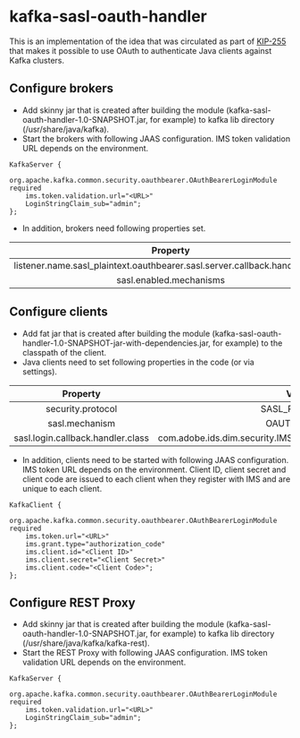 # kafka-sasl-oauth-handler
This is an implementation of the idea that was circulated as part of [KIP-255](https://cwiki.apache.org/confluence/pages/viewpage.action?pageId=75968876) that makes it possible to use OAuth to authenticate Java clients against Kafka clusters.

## Configure brokers
* Add skinny jar that is created after building the module (kafka-sasl-oauth-handler-1.0-SNAPSHOT.jar, for example) to kafka lib directory (/usr/share/java/kafka).
* Start the brokers with following JAAS configuration. IMS token validation URL depends on the environment.

```
KafkaServer {
    org.apache.kafka.common.security.oauthbearer.OAuthBearerLoginModule required
    ims.token.validation.url="<URL>"
    LoginStringClaim_sub="admin";
};
```
* In addition, brokers need following properties set.

| Property | Value |
| :-------:|:-----:|
| listener.name.sasl_plaintext.oauthbearer.sasl.server.callback.handler.class | com.adobe.ids.dim.security.IMSAuthenticateValidatorCallbackHandler |
| sasl.enabled.mechanisms | OAUTHBEARER |


## Configure clients
* Add fat jar that is created after building the module (kafka-sasl-oauth-handler-1.0-SNAPSHOT-jar-with-dependencies.jar, for example) to the classpath of the client.
* Java clients need to set following properties in the code (or via settings).

| Property | Value |
| :-------:|:-----:|
| security.protocol | SASL_PLAINTEXT |
| sasl.mechanism  | OAUTHBEARER |
| sasl.login.callback.handler.class | com.adobe.ids.dim.security.IMSAuthenticateLoginCallbackHandler |


* In addition, clients need to be started with following JAAS configuration. IMS token  URL depends on the environment. Client ID, client secret and client code are issued to each client when they register with IMS and are unique to each client.

```
KafkaClient {
    org.apache.kafka.common.security.oauthbearer.OAuthBearerLoginModule required
    ims.token.url="<URL>"
    ims.grant.type="authorization_code" 
    ims.client.id="<Client ID>"
    ims.client.secret="<Client Secret>"
    ims.client.code="<Client Code>";
};
```

## Configure REST Proxy
* Add skinny jar that is created after building the module (kafka-sasl-oauth-handler-1.0-SNAPSHOT.jar, for example) to kafka lib directory (/usr/share/java/kafka/kafka-rest).
* Start the REST Proxy with following JAAS configuration. IMS token validation URL depends on the environment.

```
KafkaServer {
    org.apache.kafka.common.security.oauthbearer.OAuthBearerLoginModule required
    ims.token.validation.url="<URL>"
    LoginStringClaim_sub="admin";
};
```
